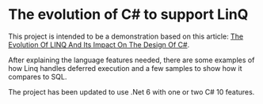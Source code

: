 # The evolution of C# to support LinQ

This project is intended to be a demonstration based on this article: [The Evolution Of LINQ And Its Impact On The Design Of C#](http://msdn.microsoft.com/en-us/magazine/cc163400.aspx).

After explaining the language features needed, there are some examples of how Linq handles deferred execution and a few samples to show how it compares to SQL.

The project has been updated to use .Net 6 with one or two C# 10 features.
